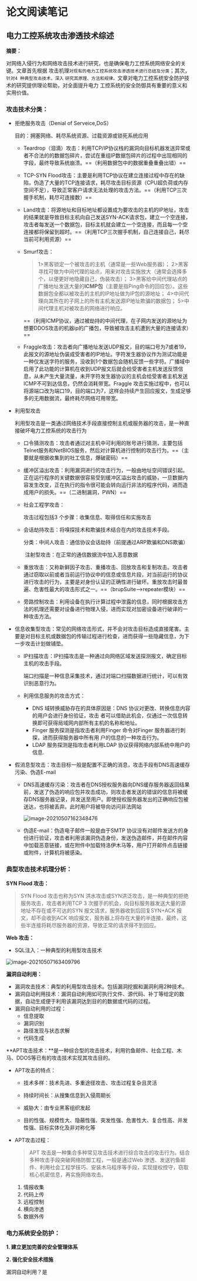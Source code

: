# 论文阅读笔记

## 电力工控系统攻击渗透技术综述

**摘要：**

对网络入侵行为和网络攻击技术进行研究，也是确保电力工控系统网络安全的关键。文章首先根据
攻击机理`对现有的电力工控系统攻击渗透技术进行总结及分类`；其次，`针对4 种典型攻击技术，深入`
`研究其原理、方法和规律。`文章对电力工控系统安全防护技术的研究提供理论帮助，对全面提升电力
工控系统的安全防御具有重要的意义和实用价值。

### **攻击技术分类：**

+ 拒绝服务攻击（Denial of Serveice,DoS）

  目的：拥塞网络、耗尽系统资源、过载资源或锁死系统应用

  + Teardrop（泪滴）攻击：利用TCP/IP协议栈的漏洞向目标机器发送异常或者不合法的的数据包碎片，尝试在重组IP数据包碎片的过程中出现相同的字段，最终导致系统崩溃。==（利用数据包中的数据重叠重叠出错）==

  + TCP-SYN Flood攻击：主要是利用TCP协议在建立连接过程中存在的缺陷，伪造了大量的TCP连接请求，耗尽攻击目标资源（CPU超负荷或内存空间不足），导致正常客户请求无法处理的攻击方法。==（利用TCP三次握手机制，耗尽可连接数）==

  + Land攻击：将源地址和目标地址都设置成为要攻击的主机的IP地址，攻击的结果就是导致目标主机向自己发送SYN-ACK请求包，建立一个空连接，攻击者每发送一个数据包，目标主机就会建立一个空连接，而且每一个空连接都将保留到超时。==（利用TCP三次握手机制，自己连接自己，耗尽当前可利用资源）==

  + Smurf攻击：

    >  1>黑客锁定一个被攻击的主机（通常是一些Web服务器）；
    >   2>黑客寻找可做为中间代理的站点，用来对攻击实施放大（通常会选择多个，以便更好地隐藏自己，伪装攻击）；
    >   3>黑客给中间代理站点的广播地址发送大量的**ICMP包**（主要是指Ping命令的回应包）。这些数据包全都以被攻击的主机的IP地址做为IP包的源地址；
    >   4>中间代理向其所在的子网上的所有主机发送源IP地址欺骗的数据包；
    >   5>中间代理主机对被攻击的网络进行响应。

    ==（利用ICMP协议，通过被劫持的中间代理，在子网内发送的源地址为想要DDOS攻击的机器ip的广播包，导致被攻击主机遭到大量的连接请求）==

  + Fraggle攻击：攻击者向广播地址发送UDP报文，目的端口号为7或者19，此报文的源地址伪装成受害者的IP地址。字符发生器协议作为测试功能是一种仅发送字符的服务，没收到1个数据包会随机反馈一些字符。广播域中启用了此功能的计算机在收到UDP报文后就会给受害者主机发送反馈信息，从未产生大量流量，未开字符发生器协议的主机会给受害者主机发送ICMP不可到达信息，仍然会消耗带宽。Fraggle 攻击实施过程中，也可以将源端口改为端口19，目的端口为7，这样会持续产生回应报文，生成足够多的无用数据流，最终耗尽网络可用带宽。

+ 利用型攻击

  利用型攻击是一类通过网络技术手段直接控制主机或服务器的攻击，是一种直接破坏电力工控系统的攻击行为

  + 口令猜测攻击：攻击者通过对主机中可利用的账号进行猜测，主要包括Telnet服务和NetBIOS服务，然后对计算机进行控制的攻击行为。==（主要就是根据收集到的社工信息，爆破密码）==

  + 缓冲区溢出攻击：利用漏洞进行的攻击行为，一般由地址空间错误引起。正在运行程序的关键数据很容易受到缓冲区溢出攻击的威胁，一旦数据内容发生改变，正在执行的指令很可能会转向运行非法的程序代码，进而造成用户的损失。==（二进制漏洞，PWN）==

  + 社会工程学攻击：

    攻击过程包括3 个步骤：收集信息、取得信任和实施攻击

  + 会话劫持攻击：将嗅探技术和欺骗技术结合在内的攻击技术手段。

    分类：中间人攻击：通信协议会话劫持（前提通过ARP欺骗和DNS欺骗）

    ​				注射型攻击：在正常的通信数据流中加入恶意数据

  + 重放攻击：又称新鲜因子攻击、重播攻击、回放攻击和复制攻击。攻击者通过窃取以前或者当前运行协议中的信息或信息片段，对当前运行的协议进行攻击的行为，主要是对身份认证的正确性进行破坏。重放攻击时最普遍、危害性最大的攻击形式之一。==（brupSuite-->repeater模块）==
  + 旁路控制攻击：利用设备在执行计算过程中泄露的信息，同时根据攻击方法的机理还需要对设备进行物理入侵，进而实现对加密设备进行破译的一种攻击方法。

+ 信息收集型攻击：常见的网络攻击形式，并不会对攻击目标造成直接尾害。主要是对目标主机或数据包的传输过程进行检查，进而获得一些隐藏信息，为下一步攻击计划做铺垫。

  + IP扫描攻击：IP扫描攻击是一种通过向网络区域发送探测报文，确定目标主机的攻击手段。

    ​							 端口扫描是一种信息采集技术，通过对端口扫描数据进行统计，可以有效识别恶意行为。

  + 利用信息服务的攻击方式：

    + DNS 域转换威胁存在的具体原因是：DNS 协议对更改、转换信息内容的用户会进行身份验证，攻击
      者可以借助此机会，仅通过一次信息转换即可获得局域网内部所有主机的名称和地址。
    + Finger 服务探测是指攻击者利用Finger 命令对Finger 服务器进行刺探，进而获得服务器中所有用
      户的信息的一种攻击行为。
    + LDAP 服务探测是指攻击者利用LDAP 协议获得网络内部系统中用户的信息.

+ 假消息型攻击：攻击目标一般是配置不正确的消息，攻击手段有DNS高速缓存污染、伪造E-mail

  + DNS高速缓存污染：攻击者在DNS授权服务器向DNS缓存服务器返回结果前，发送了伪造的响应包并攻击成功，则攻击者发送的错误的信息将被缓存DNS服务器记录，并发送至用户。即使授权服务器发出的正确响应包被送达，也将被丢弃。此时用户将被导向访问非法网站

    ![image-20210507162348476](%E8%AE%BA%E6%96%87%E9%98%85%E8%AF%BB%E7%AC%94%E8%AE%B0.assets/image-20210507162348476.png)

  + 伪造E-mail：伪造电子邮件一般是由于SMTP 协议没有对邮件发送方的身份进行验证，攻击者利用该漏洞伪造身份，发送伪造邮件，并在邮件内容中加载恶意链接，或在附件中加载特洛伊木马等，用户打开邮件点击链接或附件，计算机将被感染。

### **典型攻击技术机理分析：**

**SYN Flood 攻击：**

> SYN Flood 攻击也称为SYN 洪水攻击或SYN洪泛攻击，是一种典型的拒绝服务攻击，攻击者利用TCP 3 次握手的机会，向目标服务器发送大量的源地址不存在或不可达的SYN 报文请求，服务器收到后回复SYN+ACK 报文，却不会收到ACK 响应报文，服务器上将存在大量的半连接，最终，这些半连接将耗尽服务器的资源，导致正常的请求得不到回应。

**Web 攻击：**

+ SQL注入：一种典型的利用型攻击技术

![image-20210507163409796](%E8%AE%BA%E6%96%87%E9%98%85%E8%AF%BB%E7%AC%94%E8%AE%B0.assets/image-20210507163409796.png)

**漏洞自动利用：**

+ 漏洞攻击技术：典型的利用型攻击技术。包括漏洞挖掘和漏洞利用2种技术。
+ 漏洞自动利用技术：漏洞自动利用如可执行文件、源代码、补丁等给定的数据，自动生成便于利用该漏洞达到目的的数据或代码的过程。
+ 漏洞自动利用的过程：
  + 信息提取
  + 漏洞识别
  + 路径发现与状态求解
  + 代码生成

**APT攻击技术：**是一种综合型的攻击技术，利用钓鱼邮件、社会工程、木马、DDOS等已有的攻击技术实现其攻击目的。

+ APT攻击的特点：

  + 技术多样：技术先进、多重途径攻击、攻击过程复杂且灵活
  + 持续时间长：从搜集信息到入侵周期长
  + 威胁大：由专业黑客组织发起

  + 目的性强、规模性大、隐蔽性强、突发性强、危害性大、复合性高、并发性强、目标实体化及非对称化等

+ APT攻击过程：

  > APT 攻击是一种集合多种常见攻击技术进行综合攻击的攻击行为。结合多种攻击手段突破网络防御工程，一般是通过Web 渗透、发送钓鱼邮件、利用社会工程学技巧、安装木马程序等手段，实现提权控守，窃取核心机密信息，再实施网络攻击。

  1. 情报收集
  2. 代码上传
  3. 远程控制
  4. 横向渗透
  5. 数据外传

### 电力系统安全防护：

**1. 建立更加完善的安全管理体系**

**2. 强化安全技术措施**

漏洞自动利用？是